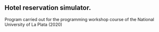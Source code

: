 ## **Hotel reservation simulator.**
 Program carried out for the programming workshop course of the National University of La Plata (2020)
